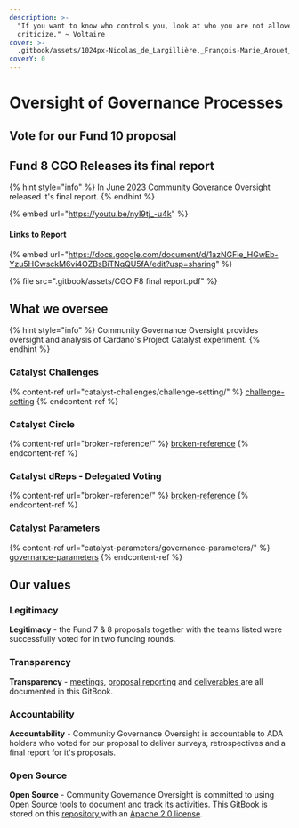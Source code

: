 ```yaml
---
description: >-
  "If you want to know who controls you, look at who you are not allowed to
  criticize." ~ Voltaire
cover: >-
  .gitbook/assets/1024px-Nicolas_de_Largillière,_François-Marie_Arouet_dit_Voltaire_adjusted.png
coverY: 0
---
```


# Oversight of Governance Processes

## Vote for our Fund 10 proposal







## Fund 8 CGO Releases its final report

{% hint style="info" %}
In June 2023 Community Goverance Oversight released it's final report.
{% endhint %}

{% embed url="https://youtu.be/nyI9tj_-u4k" %}

#### Links to Report

{% embed url="https://docs.google.com/document/d/1azNGFie_HGwEb-Yzu5HCwsckM6vi4OZBsBiTNqQU5fA/edit?usp=sharing" %}

{% file src=".gitbook/assets/CGO F8 final report.pdf" %}

## What we oversee

{% hint style="info" %}
Community Governance Oversight provides oversight and analysis of Cardano's Project Catalyst experiment.
{% endhint %}

### Catalyst Challenges

{% content-ref url="catalyst-challenges/challenge-setting/" %}
[challenge-setting](catalyst-challenges/challenge-setting/)
{% endcontent-ref %}

### Catalyst Circle



{% content-ref url="broken-reference/" %}
[broken-reference](broken-reference/)
{% endcontent-ref %}

### Catalyst dReps - Delegated Voting

{% content-ref url="broken-reference/" %}
[broken-reference](broken-reference/)
{% endcontent-ref %}

### Catalyst Parameters

{% content-ref url="catalyst-parameters/governance-parameters/" %}
[governance-parameters](catalyst-parameters/governance-parameters/)
{% endcontent-ref %}

## Our values

### **Legitimacy**

**Legitimacy** - the Fund 7 & 8 proposals together with the teams listed were successfully voted for in two funding rounds.

### **Transparency**

**Transparency** - [meetings](https://quality-assurance-dao.gitbook.io/community-governance-oversight/project-management/meetings-and-town-halls), [proposal reporting](https://quality-assurance-dao.gitbook.io/community-governance-oversight/proposal-reporting/proposal/f7-monthly-reports) and [deliverables ](https://quality-assurance-dao.gitbook.io/community-governance-oversight/governance-processes/overview)are all documented in this GitBook.

### **Accountability**

**Accountability** - Community Governance Oversight is accountable to ADA holders who voted for our proposal to deliver surveys, retrospectives and a final report for it's proposals.

### **Open Source**

**Open Source** - Community Governance Oversight is committed to using Open Source tools to document and track its activities. This GitBook is stored on this [repository ](https://github.com/Catalyst-Auditing/Community-Governance-Oversight)with an [Apache 2.0 license](LICENSE.md).
